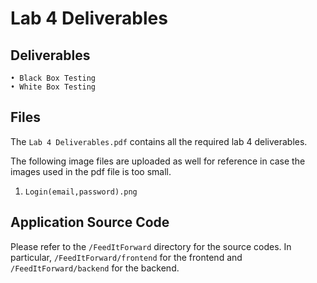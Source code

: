 # Lab 4 Deliverables

## Deliverables

```
• Black Box Testing
• White Box Testing

```

## Files

The `Lab 4 Deliverables.pdf` contains all the required lab 4 deliverables.

The following image files are uploaded as well for reference in case the images used in the pdf file is too small.

1. `Login(email,password).png`

## Application Source Code

Please refer to the `/FeedItForward` directory for the source codes.
In particular, `/FeedItForward/frontend` for the frontend and `/FeedItForward/backend` for the backend.
